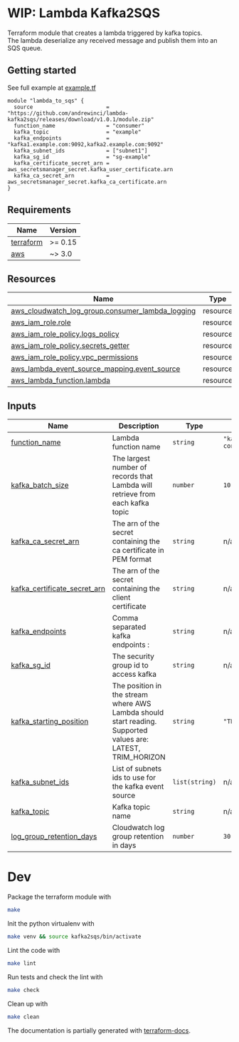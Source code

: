 # WIP: Lambda Kafka2SQS

Terraform module that creates a lambda triggered by kafka topics.  
The lambda deserialize any received message and publish them into an SQS queue.

## Getting started
See full example at [example.tf](./example/main.tf)
```hcl
module "lambda_to_sqs" {
  source                       = "https://github.com/andrewinci/lambda-kafka2sqs/releases/download/v1.0.1/module.zip"
  function_name                = "consumer"
  kafka_topic                  = "example"
  kafka_endpoints              = "kafka1.example.com:9092,kafka2.example.com:9092"
  kafka_subnet_ids             = ["subnet1"]
  kafka_sg_id                  = "sg-example"
  kafka_certificate_secret_arn = aws_secretsmanager_secret.kafka_user_certificate.arn
  kafka_ca_secret_arn          = aws_secretsmanager_secret.kafka_ca_certificate.arn
}

```

## Requirements

| Name | Version |
|------|---------|
| <a name="requirement_terraform"></a> [terraform](#requirement\_terraform) | >= 0.15 |
| <a name="requirement_aws"></a> [aws](#requirement\_aws) | ~> 3.0 |

## Resources

| Name | Type |
|------|------|
| [aws_cloudwatch_log_group.consumer_lambda_logging](https://registry.terraform.io/providers/hashicorp/aws/latest/docs/resources/cloudwatch_log_group) | resource |
| [aws_iam_role.role](https://registry.terraform.io/providers/hashicorp/aws/latest/docs/resources/iam_role) | resource |
| [aws_iam_role_policy.logs_policy](https://registry.terraform.io/providers/hashicorp/aws/latest/docs/resources/iam_role_policy) | resource |
| [aws_iam_role_policy.secrets_getter](https://registry.terraform.io/providers/hashicorp/aws/latest/docs/resources/iam_role_policy) | resource |
| [aws_iam_role_policy.vpc_permissions](https://registry.terraform.io/providers/hashicorp/aws/latest/docs/resources/iam_role_policy) | resource |
| [aws_lambda_event_source_mapping.event_source](https://registry.terraform.io/providers/hashicorp/aws/latest/docs/resources/lambda_event_source_mapping) | resource |
| [aws_lambda_function.lambda](https://registry.terraform.io/providers/hashicorp/aws/latest/docs/resources/lambda_function) | resource |

## Inputs

| Name | Description | Type | Default | Required |
|------|-------------|------|---------|:--------:|
| <a name="input_function_name"></a> [function\_name](#input\_function\_name) | Lambda function name | `string` | `"kafka-consumer"` | no |
| <a name="input_kafka_batch_size"></a> [kafka\_batch\_size](#input\_kafka\_batch\_size) | The largest number of records that Lambda will retrieve from each kafka topic | `number` | `10` | no |
| <a name="input_kafka_ca_secret_arn"></a> [kafka\_ca\_secret\_arn](#input\_kafka\_ca\_secret\_arn) | The arn of the secret containing the ca certificate in PEM format | `string` | n/a | yes |
| <a name="input_kafka_certificate_secret_arn"></a> [kafka\_certificate\_secret\_arn](#input\_kafka\_certificate\_secret\_arn) | The arn of the secret containing the client certificate | `string` | n/a | yes |
| <a name="input_kafka_endpoints"></a> [kafka\_endpoints](#input\_kafka\_endpoints) | Comma separated kafka endpoints <ip>:<port> | `string` | n/a | yes |
| <a name="input_kafka_sg_id"></a> [kafka\_sg\_id](#input\_kafka\_sg\_id) | The security group id to access kafka | `string` | n/a | yes |
| <a name="input_kafka_starting_position"></a> [kafka\_starting\_position](#input\_kafka\_starting\_position) | The position in the stream where AWS Lambda should start reading. Supported values are: LATEST, TRIM\_HORIZON | `string` | `"TRIM_HORIZON"` | no |
| <a name="input_kafka_subnet_ids"></a> [kafka\_subnet\_ids](#input\_kafka\_subnet\_ids) | List of subnets ids to use for the kafka event source | `list(string)` | n/a | yes |
| <a name="input_kafka_topic"></a> [kafka\_topic](#input\_kafka\_topic) | Kafka topic name | `string` | n/a | yes |
| <a name="input_log_group_retention_days"></a> [log\_group\_retention\_days](#input\_log\_group\_retention\_days) | Cloudwatch log group retention in days | `number` | `30` | no |



# Dev

Package the terraform module with
```bash
make
```

Init the python virtualenv with
```bash
make venv && source kafka2sqs/bin/activate
```

Lint the code with
```bash
make lint
```

Run tests and check the lint with
```bash
make check
```

Clean up with
```bash
make clean
```

The documentation is partially generated with [terraform-docs](https://terraform-docs.io/).